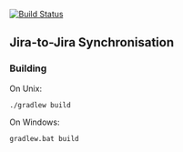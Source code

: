 [![Build Status](https://travis-ci.org/cronn-de/jira-sync.png?branch=master)](https://travis-ci.org/cronn-de/jira-sync)

## Jira-to-Jira Synchronisation

### Building

On Unix:

```
./gradlew build
```

On Windows:


```
gradlew.bat build
```

